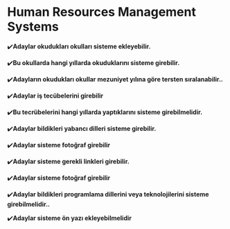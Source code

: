 # Human Resources Management Systems

✔️<strong>Adaylar okudukları okulları sisteme ekleyebilir.</strong>

✔️<strong>Bu okullarda hangi yıllarda okuduklarını sisteme girebilir.</strong>

✔️<strong>Adayların okudukları okullar mezuniyet yılına göre tersten sıralanabilir..</strong>

✔️<strong>Adaylar iş tecübelerini girebilir</strong>

✔️<strong>Bu tecrübelerini hangi yıllarda yaptıklarını sisteme girebilmelidir.</strong>

✔️<strong>Adaylar bildikleri yabancı dilleri sisteme girebilir.</strong>

✔️<strong>Adaylar sisteme fotoğraf girebilir</strong>

✔️<strong>Adaylar sisteme gerekli linkleri girebilir.</strong>

✔️<strong>Adaylar sisteme fotoğraf girebilir</strong>

✔️<strong>Adaylar bildikleri programlama dillerini veya teknolojilerini sisteme girebilmelidir..</strong>

✔️<strong>Adaylar sisteme ön yazı ekleyebilmelidir</strong>
